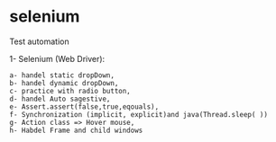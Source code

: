 # selenium
Test automation  

1- Selenium (Web Driver):

    a- handel static dropDown,
    b- handel dynamic dropDown,
    c- practice with radio button,
    d- handel Auto sagestive,
    e- Assert.assert(false,true,eqouals),
    f- Synchronization (implicit, explicit)and java(Thread.sleep( ))
    g- Action class => Hover mouse,
    h- Habdel Frame and child windows
